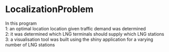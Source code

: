 # LocalizationProblem

In this program <br />
1: an optimal location location given traffic demand was determined <br />
2: it was determined which LNG terminals should supply which LNG stations <br />
3: a visualisation tool was built using the shiny application for a varying number of LNG stations

